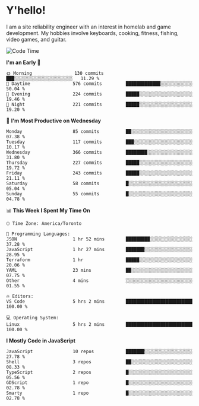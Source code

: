 # Y'hello!
I am a site reliability engineer with an interest in homelab and game development.
My hobbies involve keyboards, cooking, fitness, fishing, video games, and guitar.

<!--START_SECTION:waka-->
![Code Time](http://img.shields.io/badge/Code%20Time-57%20hrs%2052%20mins-blue)

**I'm an Early 🐤** 

```text
🌞 Morning                130 commits         ███░░░░░░░░░░░░░░░░░░░░░░   11.29 % 
🌆 Daytime                576 commits         █████████████░░░░░░░░░░░░   50.04 % 
🌃 Evening                224 commits         █████░░░░░░░░░░░░░░░░░░░░   19.46 % 
🌙 Night                  221 commits         █████░░░░░░░░░░░░░░░░░░░░   19.20 % 
```
📅 **I'm Most Productive on Wednesday** 

```text
Monday                   85 commits          ██░░░░░░░░░░░░░░░░░░░░░░░   07.38 % 
Tuesday                  117 commits         ███░░░░░░░░░░░░░░░░░░░░░░   10.17 % 
Wednesday                366 commits         ████████░░░░░░░░░░░░░░░░░   31.80 % 
Thursday                 227 commits         █████░░░░░░░░░░░░░░░░░░░░   19.72 % 
Friday                   243 commits         █████░░░░░░░░░░░░░░░░░░░░   21.11 % 
Saturday                 58 commits          █░░░░░░░░░░░░░░░░░░░░░░░░   05.04 % 
Sunday                   55 commits          █░░░░░░░░░░░░░░░░░░░░░░░░   04.78 % 
```


📊 **This Week I Spent My Time On** 

```text
🕑︎ Time Zone: America/Toronto

💬 Programming Languages: 
JSON                     1 hr 52 mins        █████████░░░░░░░░░░░░░░░░   37.28 % 
JavaScript               1 hr 27 mins        ███████░░░░░░░░░░░░░░░░░░   28.95 % 
Terraform                1 hr                █████░░░░░░░░░░░░░░░░░░░░   20.06 % 
YAML                     23 mins             ██░░░░░░░░░░░░░░░░░░░░░░░   07.75 % 
Other                    4 mins              ░░░░░░░░░░░░░░░░░░░░░░░░░   01.55 % 

🔥 Editors: 
VS Code                  5 hrs 2 mins        █████████████████████████   100.00 % 

💻 Operating System: 
Linux                    5 hrs 2 mins        █████████████████████████   100.00 % 
```

**I Mostly Code in JavaScript** 

```text
JavaScript               10 repos            ███████░░░░░░░░░░░░░░░░░░   27.78 % 
Shell                    3 repos             ██░░░░░░░░░░░░░░░░░░░░░░░   08.33 % 
TypeScript               2 repos             █░░░░░░░░░░░░░░░░░░░░░░░░   05.56 % 
GDScript                 1 repo              █░░░░░░░░░░░░░░░░░░░░░░░░   02.78 % 
Smarty                   1 repo              █░░░░░░░░░░░░░░░░░░░░░░░░   02.78 % 
```




<!--END_SECTION:waka-->

